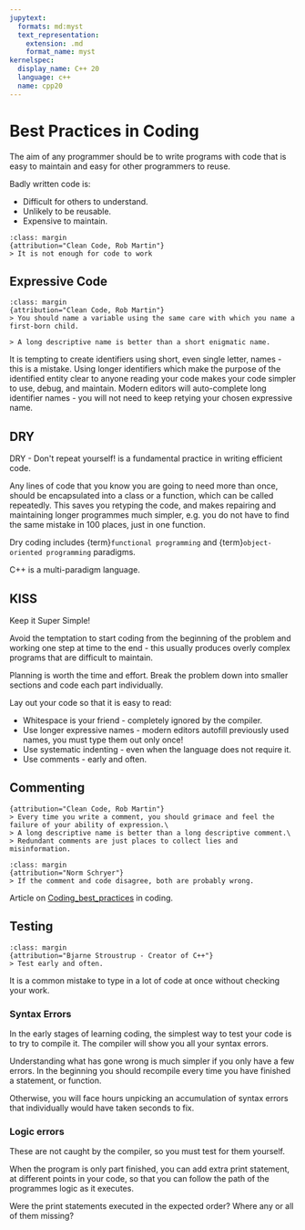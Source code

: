 ```yaml
---
jupytext:
  formats: md:myst
  text_representation:
    extension: .md
    format_name: myst
kernelspec:
  display_name: C++ 20
  language: c++
  name: cpp20
---
```


# Best Practices in Coding

The aim of any programmer should be to write programs with code that is easy to maintain and easy for other programmers to reuse.

Badly written code is:
* Difficult for others to understand.
* Unlikely to be reusable.
* Expensive to maintain.


```{note}
:class: margin
{attribution="Clean Code, Rob Martin"}
> It is not enough for code to work
```

## Expressive Code

```{note}
:class: margin
{attribution="Clean Code, Rob Martin"}
> You should name a variable using the same care with which you name a first-born child.

> A long descriptive name is better than a short enigmatic name.
```
It is tempting to create identifiers using short, even single letter, names - this is a mistake.
Using longer identifiers which make the purpose of the identified entity clear to anyone reading your code makes your code simpler to use, debug, and maintain.
Modern editors will auto-complete long identifier names - you will not need to keep retying your chosen expressive name.

## DRY 

DRY  - Don't repeat yourself! is a fundamental practice in writing efficient code.

Any lines of code that you know you are going to need more than once, should be encapsulated into a class or a function, which can be called repeatedly. This saves you retyping the code, and makes repairing and maintaining longer programmes much simpler, e.g. you do not have to find the same mistake in 100 places, just in one function.

Dry coding includes {term}`functional programming` and {term}`object-oriented programming` paradigms.

C++ is a multi-paradigm language.

## KISS

Keep it Super Simple!

Avoid the temptation to start coding from the beginning of the problem and working one step at time to the end - this usually produces overly complex programs that are difficult to maintain.

Planning is worth the time and effort. Break the problem down into smaller sections and code each part individually.

Lay out your code so that it is easy to read:
* Whitespace is your friend - completely ignored by the compiler.
* Use longer expressive names - modern editors autofill previously used names, you must type them out only once!
* Use systematic indenting - even when the language does not require it.
* Use comments - early and often.

## Commenting

```{note}
{attribution="Clean Code, Rob Martin"}
> Every time you write a comment, you should grimace and feel the failure of your ability of expression.\
> A long descriptive name is better than a long descriptive comment.\
> Redundant comments are just places to collect lies and misinformation.
```

```{note}
:class: margin
{attribution="Norm Schryer"}
> If the comment and code disagree, both are probably wrong.
```

Article on [Coding_best_practices](https://en.wikipedia.org/wiki/Coding_best_practices) in coding.

## Testing
```{note}
:class: margin
{attribution="Bjarne Stroustrup - Creator of C++"}
> Test early and often.
```
It is a common mistake to type in a lot of code at once without checking your work.
### Syntax Errors

In the early stages of learning coding, the simplest way to test your code is to try to compile it. The compiler will show you all your syntax errors. 

Understanding what has gone wrong is much simpler if you only have a few errors. In the beginning you should recompile every time you have finished a statement, or function.

Otherwise, you will face hours unpicking an accumulation of syntax errors that individually would have taken seconds to fix.
### Logic errors

These are not caught by the compiler, so you must test for them yourself.

When the program is only part finished, you can add extra print statement, at different points in your code, so that you can follow the path of the programmes logic as it executes. 

Were the print statements executed in the expected order? Where any or all of them missing?





